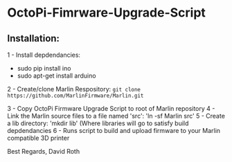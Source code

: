 # OctoPi-Fimrware-Upgrade-Script


## Installation:

1 - Install depdendancies:
   - sudo pip install ino
   - sudo apt-get install arduino
   
2 - Create/clone Marlin Respository:
  `git clone https://github.com/MarlinFirmware/Marlin.git`
  
3 - Copy OctoPi Firmware Upgrade Script to root of Marlin repository
4 - Link the Marlin source files to a file named 'src': 'ln -sf Marlin src'
5 - Create a lib directory: 'mkdir lib' (Where libraries will go to satisfy build depdendancies
6 - Runs script to build and upload firmware to your Marlin compatible 3D printer


Best Regards,
David Roth
